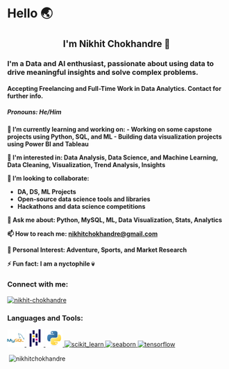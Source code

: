 <h1 align="left">Hello 🌏 
<h2 align="center">I'm Nikhit Chokhandre 🤖
<h3 align="left">I'm a Data and AI enthusiast, passionate about using data to drive meaningful insights and solve complex problems. 
<h4 align="left">Accepting Freelancing and Full-Time Work in Data Analytics. Contact for further info. 
<h5 align="left">Pronouns: He/Him
<h4 align="left">
🔭 I’m currently learning and working on:
- Working on some capstone projects using Python, SQL, and ML 
- Building data visualization projects using Power BI and Tableau

👀 I'm interested in: Data Analysis, Data Science, and Machine Learning, Data Cleaning, Visualization, Trend Analysis, Insights

🤝 I’m looking to collaborate:
- DA, DS, ML Projects
- Open-source data science tools and libraries
- Hackathons and data science competitions

💬 Ask me about: Python, MySQL, ML, Data Visualization, Stats, Analytics

📫 How to reach me: nikhitchokhandre@gmail.com

👀 Personal Interest: Adventure, Sports, and Market Research

⚡ Fun fact: I am a nyctophile 💀

<h3 align="left">Connect with me:</h3>
<p align="left">
<a href="https://linkedin.com/in/nikhit-chokhandre-5a6a7612b" target="blank"><img align="center" src="https://raw.githubusercontent.com/rahuldkjain/github-profile-readme-generator/master/src/images/icons/Social/linked-in-alt.svg" alt="nikhit-chokhandre" height="30" width="40" /></a>
</p>

<h3 align="left">Languages and Tools:</h3>
<p align="left"> <a href="https://www.mysql.com/" target="_blank" rel="noreferrer"> <img src="https://raw.githubusercontent.com/devicons/devicon/master/icons/mysql/mysql-original-wordmark.svg" alt="mysql" width="40" height="40"/> </a> <a href="https://pandas.pydata.org/" target="_blank" rel="noreferrer"> <img src="https://raw.githubusercontent.com/devicons/devicon/2ae2a900d2f041da66e950e4d48052658d850630/icons/pandas/pandas-original.svg" alt="pandas" width="40" height="40"/> </a> <a href="https://www.python.org" target="_blank" rel="noreferrer"> <img src="https://raw.githubusercontent.com/devicons/devicon/master/icons/python/python-original.svg" alt="python" width="40" height="40"/> </a> <a href="https://scikit-learn.org/" target="_blank" rel="noreferrer"> <img src="https://upload.wikimedia.org/wikipedia/commons/0/05/Scikit_learn_logo_small.svg" alt="scikit_learn" width="40" height="40"/> </a> <a href="https://seaborn.pydata.org/" target="_blank" rel="noreferrer"> <img src="https://seaborn.pydata.org/_images/logo-mark-lightbg.svg" alt="seaborn" width="40" height="40"/> </a> <a href="https://www.tensorflow.org" target="_blank" rel="noreferrer"> <img src="https://www.vectorlogo.zone/logos/tensorflow/tensorflow-icon.svg" alt="tensorflow" width="40" height="40"/> </a> </p>

<p>&nbsp;<img align="center" src="https://github-readme-stats.vercel.app/api?username=nikhitchokhandre&show_icons=true&locale=en" alt="nikhitchokhandre" /></p>
